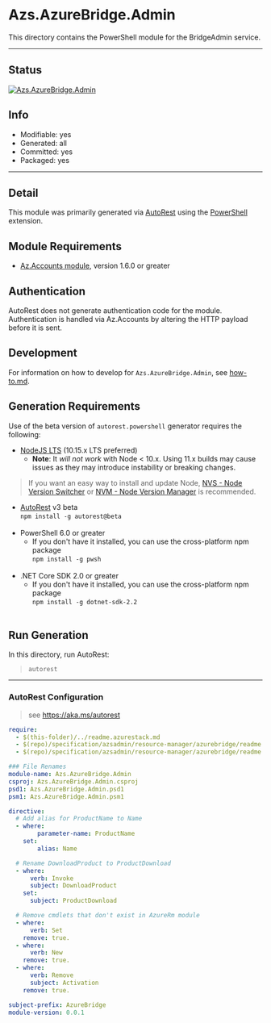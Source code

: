 <!-- region Generated -->
# Azs.AzureBridge.Admin
This directory contains the PowerShell module for the BridgeAdmin service.

---
## Status
[![Azs.AzureBridge.Admin](https://img.shields.io/powershellgallery/v/Azs.AzureBridge.Admin.svg?style=flat-square&label=Azs.AzureBridge.Admin "Azs.AzureBridge.Admin")](https://www.powershellgallery.com/packages/Azs.AzureBridge.Admin/)

## Info
- Modifiable: yes
- Generated: all
- Committed: yes
- Packaged: yes

---
## Detail
This module was primarily generated via [AutoRest](https://github.com/Azure/autorest) using the [PowerShell](https://github.com/Azure/autorest.powershell) extension.

## Module Requirements
- [Az.Accounts module](https://www.powershellgallery.com/packages/Az.Accounts/), version 1.6.0 or greater

## Authentication
AutoRest does not generate authentication code for the module. Authentication is handled via Az.Accounts by altering the HTTP payload before it is sent.

## Development
For information on how to develop for `Azs.AzureBridge.Admin`, see [how-to.md](how-to.md).
<!-- endregion -->

## Generation Requirements
Use of the beta version of `autorest.powershell` generator requires the following:
- [NodeJS LTS](https://nodejs.org) (10.15.x LTS preferred)
  - **Note**: It *will not work* with Node < 10.x. Using 11.x builds may cause issues as they may introduce instability or breaking changes.
> If you want an easy way to install and update Node, [NVS - Node Version Switcher](../nodejs/installing-via-nvs.md) or [NVM - Node Version Manager](../nodejs/installing-via-nvm.md) is recommended.
- [AutoRest](https://aka.ms/autorest) v3 beta <br>`npm install -g autorest@beta`<br>&nbsp;
- PowerShell 6.0 or greater
  - If you don't have it installed, you can use the cross-platform npm package <br>`npm install -g pwsh`<br>&nbsp;
- .NET Core SDK 2.0 or greater
  - If you don't have it installed, you can use the cross-platform npm package <br>`npm install -g dotnet-sdk-2.2`<br>&nbsp;

## Run Generation
In this directory, run AutoRest:
> `autorest`

---
### AutoRest Configuration
> see https://aka.ms/autorest

``` yaml
require:
  - $(this-folder)/../readme.azurestack.md
  - $(repo)/specification/azsadmin/resource-manager/azurebridge/readme.azsautogen.md
  - $(repo)/specification/azsadmin/resource-manager/azurebridge/readme.md

### File Renames
module-name: Azs.AzureBridge.Admin
csproj: Azs.AzureBridge.Admin.csproj
psd1: Azs.AzureBridge.Admin.psd1
psm1: Azs.AzureBridge.Admin.psm1

directive:  
  # Add alias for ProductName to Name
  - where:
        parameter-name: ProductName
    set:
        alias: Name

  # Rename DownloadProduct to ProductDownload
  - where:
      verb: Invoke
      subject: DownloadProduct
    set:
      subject: ProductDownload

  # Remove cmdlets that don't exist in AzureRm module
  - where:
      verb: Set
    remove: true.
  - where:
      verb: New
    remove: true.
  - where:
      verb: Remove
      subject: Activation
    remove: true.

subject-prefix: AzureBridge
module-version: 0.0.1
```

